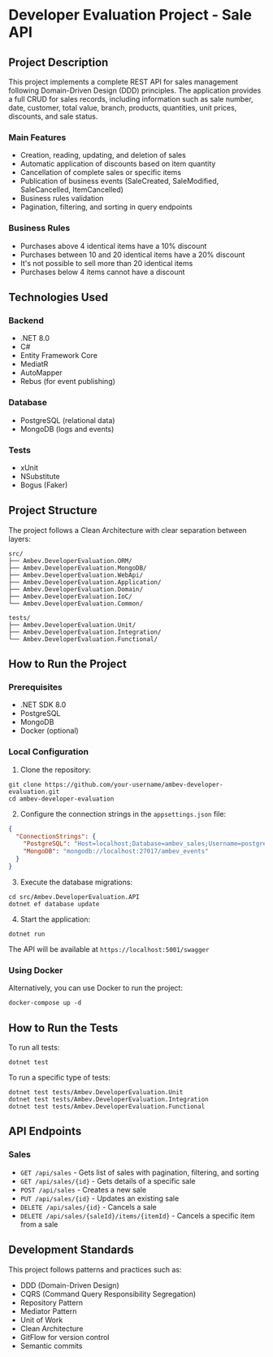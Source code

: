 # Developer Evaluation Project - Sale API

## Project Description

This project implements a complete REST API for sales management following Domain-Driven Design (DDD) principles. The application provides a full CRUD for sales records, including information such as sale number, date, customer, total value, branch, products, quantities, unit prices, discounts, and sale status.

### Main Features

- Creation, reading, updating, and deletion of sales
- Automatic application of discounts based on item quantity
- Cancellation of complete sales or specific items
- Publication of business events (SaleCreated, SaleModified, SaleCancelled, ItemCancelled)
- Business rules validation
- Pagination, filtering, and sorting in query endpoints

### Business Rules

- Purchases above 4 identical items have a 10% discount
- Purchases between 10 and 20 identical items have a 20% discount
- It's not possible to sell more than 20 identical items
- Purchases below 4 items cannot have a discount

## Technologies Used

### Backend
- .NET 8.0
- C#
- Entity Framework Core
- MediatR
- AutoMapper
- Rebus (for event publishing)

### Database
- PostgreSQL (relational data)
- MongoDB (logs and events)

### Tests
- xUnit
- NSubstitute
- Bogus (Faker)

## Project Structure

The project follows a Clean Architecture with clear separation between layers:

```
src/
├── Ambev.DeveloperEvaluation.ORM/
├── Ambev.DeveloperEvaluation.MongoDB/
├── Ambev.DeveloperEvaluation.WebApi/
├── Ambev.DeveloperEvaluation.Application/ 
├── Ambev.DeveloperEvaluation.Domain/     
├── Ambev.DeveloperEvaluation.IoC/
└── Ambev.DeveloperEvaluation.Common/

tests/
├── Ambev.DeveloperEvaluation.Unit/ 
├── Ambev.DeveloperEvaluation.Integration/ 
└── Ambev.DeveloperEvaluation.Functional/ 
```

## How to Run the Project

### Prerequisites
- .NET SDK 8.0
- PostgreSQL
- MongoDB
- Docker (optional)

### Local Configuration

1. Clone the repository:
```
git clone https://github.com/your-username/ambev-developer-evaluation.git
cd ambev-developer-evaluation
```

2. Configure the connection strings in the `appsettings.json` file:
```json
{
  "ConnectionStrings": {
    "PostgreSQL": "Host=localhost;Database=ambev_sales;Username=postgres;Password=your_password",
    "MongoDB": "mongodb://localhost:27017/ambev_events"
  }
}
```

3. Execute the database migrations:
```
cd src/Ambev.DeveloperEvaluation.API
dotnet ef database update
```

4. Start the application:
```
dotnet run
```

The API will be available at `https://localhost:5001/swagger`

### Using Docker

Alternatively, you can use Docker to run the project:

```
docker-compose up -d
```

## How to Run the Tests

To run all tests:
```
dotnet test
```

To run a specific type of tests:
```
dotnet test tests/Ambev.DeveloperEvaluation.Unit
dotnet test tests/Ambev.DeveloperEvaluation.Integration
dotnet test tests/Ambev.DeveloperEvaluation.Functional
```

## API Endpoints

### Sales

- `GET /api/sales` - Gets list of sales with pagination, filtering, and sorting
- `GET /api/sales/{id}` - Gets details of a specific sale
- `POST /api/sales` - Creates a new sale
- `PUT /api/sales/{id}` - Updates an existing sale
- `DELETE /api/sales/{id}` - Cancels a sale
- `DELETE /api/sales/{saleId}/items/{itemId}` - Cancels a specific item from a sale

## Development Standards

This project follows patterns and practices such as:

- DDD (Domain-Driven Design)
- CQRS (Command Query Responsibility Segregation)
- Repository Pattern
- Mediator Pattern
- Unit of Work
- Clean Architecture
- GitFlow for version control
- Semantic commits

